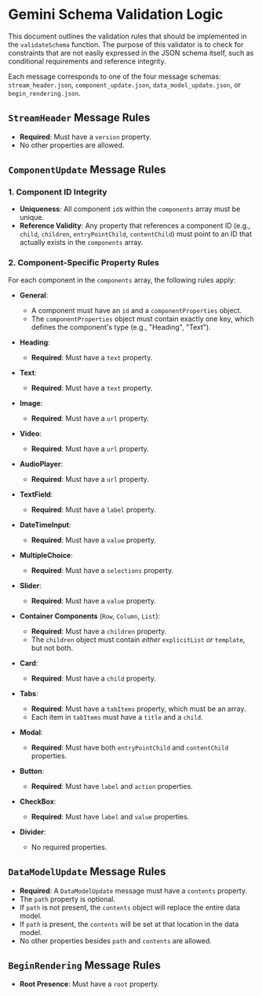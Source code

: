 # Gemini Schema Validation Logic

This document outlines the validation rules that should be implemented in the `validateSchema` function. The purpose of this validator is to check for constraints that are not easily expressed in the JSON schema itself, such as conditional requirements and reference integrity.

Each message corresponds to one of the four message schemas: `stream_header.json`, `component_update.json`, `data_model_update.json`, or `begin_rendering.json`.

## `StreamHeader` Message Rules

*   **Required**: Must have a `version` property.
*   No other properties are allowed.

## `ComponentUpdate` Message Rules

### 1. Component ID Integrity

*   **Uniqueness**: All component `id`s within the `components` array must be unique.
*   **Reference Validity**: Any property that references a component ID (e.g., `child`, `children`, `entryPointChild`, `contentChild`) must point to an ID that actually exists in the `components` array.

### 2. Component-Specific Property Rules

For each component in the `components` array, the following rules apply:

*   **General**:
    *   A component must have an `id` and a `componentProperties` object.
    *   The `componentProperties` object must contain exactly one key, which defines the component's type (e.g., "Heading", "Text").

*   **Heading**:
    *   **Required**: Must have a `text` property.
*   **Text**:
    *   **Required**: Must have a `text` property.
*   **Image**:
    *   **Required**: Must have a `url` property.
*   **Video**:
    *   **Required**: Must have a `url` property.
*   **AudioPlayer**:
    *   **Required**: Must have a `url` property.
*   **TextField**:
    *   **Required**: Must have a `label` property.
*   **DateTimeInput**:
    *   **Required**: Must have a `value` property.
*   **MultipleChoice**:
    *   **Required**: Must have a `selections` property.
*   **Slider**:
    *   **Required**: Must have a `value` property.
*   **Container Components** (`Row`, `Column`, `List`):
    *   **Required**: Must have a `children` property.
    *   The `children` object must contain *either* `explicitList` *or* `template`, but not both.
*   **Card**:
    *   **Required**: Must have a `child` property.
*   **Tabs**:
    *   **Required**: Must have a `tabItems` property, which must be an array.
    *   Each item in `tabItems` must have a `title` and a `child`.
*   **Modal**:
    *   **Required**: Must have both `entryPointChild` and `contentChild` properties.
*   **Button**:
    *   **Required**: Must have `label` and `action` properties.
*   **CheckBox**:
    *   **Required**: Must have `label` and `value` properties.
*   **Divider**:
    *   No required properties.

## `DataModelUpdate` Message Rules

*   **Required**: A `DataModelUpdate` message must have a `contents` property.
*   The `path` property is optional.
*   If `path` is not present, the `contents` object will replace the entire data model.
*   If `path` is present, the `contents` will be set at that location in the data model.
*   No other properties besides `path` and `contents` are allowed.

## `BeginRendering` Message Rules

*   **Root Presence**: Must have a `root` property.
